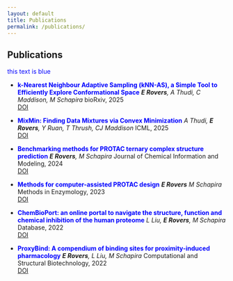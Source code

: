 ```yaml
---
layout: default
title: Publications
permalink: /publications/
---
```


## Publications

<span style="color: blue;">this text is blue</span>

- <span style="color: blue;">**k-Nearest Neighbour Adaptive Sampling (kNN-AS), a Simple Tool to Efficiently Explore Conformational Space**  </span>
  ***E Rovers**, A Thudi, C Maddison, M Schapira* bioRxiv, 2025  
  [DOI](https://doi.org/10.1101/2025.03.05.641673)

- <span style="color: blue;">**MixMin: Finding Data Mixtures via Convex Minimization**  </span>
  *A Thudi, **E Rovers**, Y Ruan, T Thrush, CJ Maddison* ICML, 2025    
  [DOI](https://doi.org/10.48550/arXiv.2502.10510)

- <span style="color: blue;">**Benchmarking methods for PROTAC ternary complex structure prediction**  </span>
  ***E Rovers**, M Schapira* Journal of Chemical Information and Modeling, 2024  
  [DOI](https://doi.org/10.1021/acs.jcim.4c00426)

- <span style="color: blue;">**Methods for computer-assisted PROTAC design**  </span>
  ***E Rovers** M Schapira* Methods in Enzymology, 2023  
  [DOI](https://doi.org/10.1016/bs.mie.2023.06.020)

- <span style="color: blue;">**ChemBioPort: an online portal to navigate the structure, function and chemical inhibition of the human proteome**  </span>
  *L Liu, **E Rovers**, M Schapira* Database, 2022  
  [DOI](https://doi.org/10.1093/database/baac088)

- <span style="color: blue;">**ProxyBind: A compendium of binding sites for proximity-induced pharmacology**  </span>
  ***E Rovers**, L Liu, M Schapira* Computational and Structural Biotechnology, 2022  
  [DOI](https://doi.org/10.1016/j.csbj.2022.11.010)

